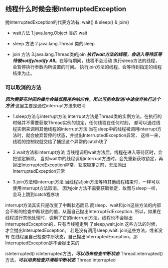 ## 线程什么时候会报InterruptedException
抛InterruptedException的代表方法有: wait() & sleep() & join()

- wait方法
1.java.lang.Object 类的 wait

- sleep 方法
2.java.lang.Thread 类的sleep

- join 方法
3.java.lang.Thread类的join
***执行wait方法的线程，会进入等待区等待被notify/notify All***。在等待期间，线程不会活动
执行sleep方法的线程，会暂停执行参数内所设置的时间。
执行join方法的线程，会等待到指定的线程结束为止。

### 可以取消的方法
***因为需要花时间的操作会降低程序的响应性，所以可能会取消/中途放弃执行这个方法***
这里主要是通过interrupt方法来取消
- 1.sleep方法与interrupt方法
interrupt方法是Thread类的实例方法，在执行的时候并不需要获取Thread实例的锁定，任何线程在任何时刻，
都可以通过线程实例来调用其他线程的interrupt方法
当在sleep中的线程被调用interrupt方法时，就会放弃暂停的状态，并抛出InterruptedException异常，
这样一来，线程的控制权就交给了捕捉这个异常的catch块了

- 2.wait方法和interrupt方法
当线程调用wait方法后，线程在进入等待区时，会把锁定解除。
当对wait中的线程调用interrupt方法时，会先重新获取锁定，再抛出InterruptedException异常，获取锁定之前，无法抛出InterruptedException异常

- 3.join方法和interrupt方法
当线程以join方法等待其他线程结束时，一样可以使用interrupt方法取消。
因为join方法不需要获取锁定，故而与sleep一样，会马上跳到catch程序块

interrupt方法其实只是改变了中断状态而已
而sleep、wait和join这些方法的内部会不断的检查中断状态的值，从而自己抛出InterruptEdException.
所以，如果在线程进行其他处理时，调用了它的interrupt方法，线程也不会抛出InterruptedException的，只有当线程走到
了sleep,wait,join 这些方法的时候，才会抛出InteruptedException。 
若是没有调用sleep,wait. join这些方法，或者没有
在线程里自己检查中断状态，自己抛出InterruptedException，那InterruptedException是不会抛出来的

isInterrupted()
isInterrupted方法，***可以用来检查中断状态***
Thread.interrupted()方法，***可以用来检查并清除中断状态***
Thread.interrupted












